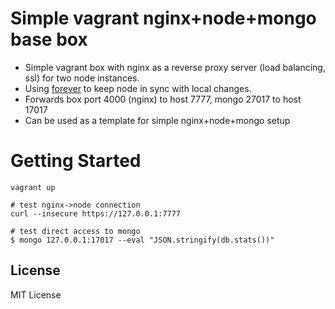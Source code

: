 Simple vagrant nginx+node+mongo base box
========================================

* Simple vagrant box with nginx as a reverse proxy server (load balancing, ssl) for two node instances.
* Using [forever](https://github.com/foreverjs/forever) to keep node in sync with local changes.
* Forwards box port 4000 (nginx) to host 7777, mongo 27017 to host 17017
* Can be used as a template for simple nginx+node+mongo setup

# Getting Started
```
vagrant up

# test nginx->node connection
curl --insecure https://127.0.0.1:7777

# test direct access to mongo
$ mongo 127.0.0.1:17017 --eval "JSON.stringify(db.stats())"
```

License
-------
MIT License
